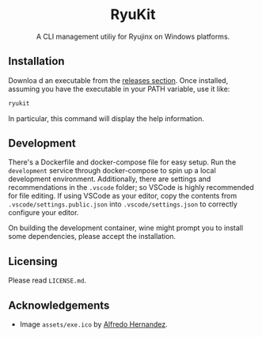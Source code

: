 <div align="center">
    <h1>RyuKit</h1>
    <p>A CLI management utiliy for Ryujinx on Windows platforms.</p>
</div>

## Installation

Downloa d an executable from the
[releases section](https://github.com/A-2-4-8-5-10-9-7-3-6-1/ryukit/releases).
Once installed, assuming you have the executable in your PATH variable, use it
like:

```sh
ryukit
```

In particular, this command will display the help information.

## Development

There's a Dockerfile and docker-compose file for easy setup. Run the
`development` service through docker-compose to spin up a local development
environment. Additionally, there are settings and recommendations in the
`.vscode` folder; so VSCode is highly recommended for file editing. If using
VSCode as your editor, copy the contents from `.vscode/settings.public.json`
into `.vscode/settings.json` to correctly configure your editor.

On building the development container, wine might prompt you to install some
dependencies, please accept the installation.

## Licensing

Please read `LICENSE.md`.

## Acknowledgements

- Image `assets/exe.ico` by [Alfredo Hernandez](https://www.alfredocreates.com).
